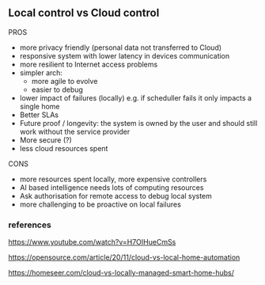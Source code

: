 ## Local control vs Cloud control

PROS

- more privacy friendly (personal data not transferred to Cloud)
- responsive system with lower latency in devices communication
- more resilient to Internet access problems
- simpler arch:
  - more agile to evolve
  - easier to debug 
- lower impact of failures (locally) e.g. if scheduller fails it only impacts a single home
- Better SLAs
- Future proof / longevity: the system is owned by the user and should still work without the service provider
- More secure (?)
- less cloud resources spent

CONS

- more resources spent locally, more expensive controllers
- AI based intelligence needs lots of computing resources
- Ask authorisation for remote access to debug local system
- more challenging to be proactive on local failures


  
### references

https://www.youtube.com/watch?v=H7OIHueCmSs

https://opensource.com/article/20/11/cloud-vs-local-home-automation

https://homeseer.com/cloud-vs-locally-managed-smart-home-hubs/

